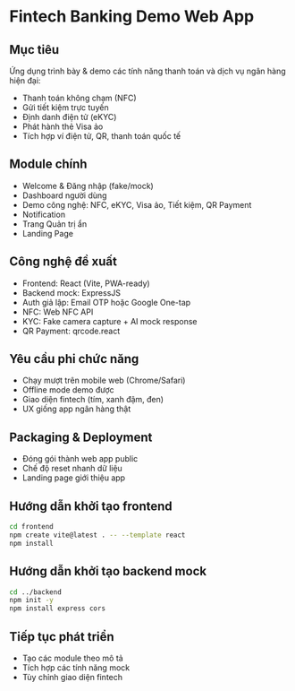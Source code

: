 # Fintech Banking Demo Web App

## Mục tiêu
Ứng dụng trình bày & demo các tính năng thanh toán và dịch vụ ngân hàng hiện đại:
- Thanh toán không chạm (NFC)
- Gửi tiết kiệm trực tuyến
- Định danh điện tử (eKYC)
- Phát hành thẻ Visa ảo
- Tích hợp ví điện tử, QR, thanh toán quốc tế

## Module chính
- Welcome & Đăng nhập (fake/mock)
- Dashboard người dùng
- Demo công nghệ: NFC, eKYC, Visa ảo, Tiết kiệm, QR Payment
- Notification
- Trang Quản trị ẩn
- Landing Page

## Công nghệ đề xuất
- Frontend: React (Vite, PWA-ready)
- Backend mock: ExpressJS
- Auth giả lập: Email OTP hoặc Google One-tap
- NFC: Web NFC API
- KYC: Fake camera capture + AI mock response
- QR Payment: qrcode.react

## Yêu cầu phi chức năng
- Chạy mượt trên mobile web (Chrome/Safari)
- Offline mode demo được
- Giao diện fintech (tím, xanh đậm, đen)
- UX giống app ngân hàng thật

## Packaging & Deployment
- Đóng gói thành web app public
- Chế độ reset nhanh dữ liệu
- Landing page giới thiệu app

## Hướng dẫn khởi tạo frontend
```sh
cd frontend
npm create vite@latest . -- --template react
npm install
```

## Hướng dẫn khởi tạo backend mock
```sh
cd ../backend
npm init -y
npm install express cors
```

## Tiếp tục phát triển
- Tạo các module theo mô tả
- Tích hợp các tính năng mock
- Tùy chỉnh giao diện fintech
